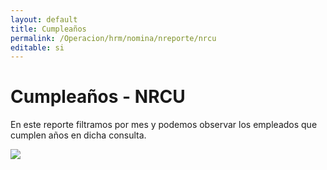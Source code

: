 ```yaml
---
layout: default
title: Cumpleaños
permalink: /Operacion/hrm/nomina/nreporte/nrcu
editable: si
---
```


# Cumpleaños - NRCU


En este reporte filtramos por mes y podemos observar los empleados que cumplen años en dicha consulta.


![](nrcu1.png)






